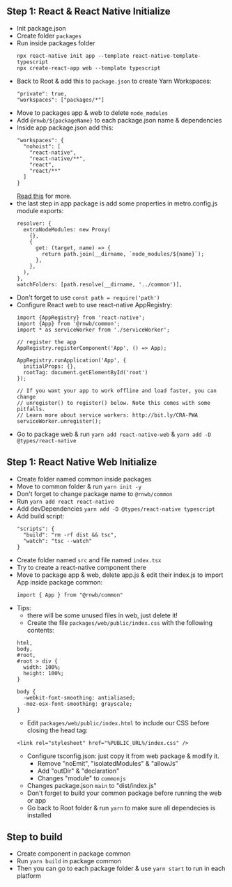 ## Step 1: React & React Native Initialize
- Init package.json
- Create folder `packages`
- Run inside packages folder
  ```
  npx react-native init app --template react-native-template-typescript
  npx create-react-app web --template typescript
  ```
- Back to Root & add this to `package.json` to create Yarn Workspaces:
  ```
  "private": true,
  "workspaces": ["packages/*"]
  ```
- Move to packages app & web to delete `node_modules`
- Add `@rnwb/${packageName}` to each package.json name & dependencies
- Inside app package.json add this:
  ```
  "workspaces": {
    "nohoist": [
      "react-native",
      "react-native/**",
      "react",
      "react/**"
    ]
  }
  ```
  [Read this](https://yarnpkg.com/blog/2018/02/15/nohoist) for more.
- the last step in app package is add some properties in metro.config.js module exports:
  ```
  resolver: {
    extraNodeModules: new Proxy(
      {},
      {
        get: (target, name) => {
          return path.join(__dirname, `node_modules/${name}`);
        },
      },
    ),
  },
  watchFolders: [path.resolve(__dirname, '../common')],
  ```
- Don't forget to use `const path = require('path')`
- Configure React web to use react-native AppRegistry:
  ```
  import {AppRegistry} from 'react-native';
  import {App} from '@rnwb/common';
  import * as serviceWorker from './serviceWorker';

  // register the app
  AppRegistry.registerComponent('App', () => App);

  AppRegistry.runApplication('App', {
    initialProps: {},
    rootTag: document.getElementById('root')
  });

  // If you want your app to work offline and load faster, you can change
  // unregister() to register() below. Note this comes with some pitfalls.
  // Learn more about service workers: http://bit.ly/CRA-PWA
  serviceWorker.unregister();
  ```
- Go to package web & run `yarn add react-native-web` & `yarn add -D @types/react-native`

## Step 1: React Native Web Initialize
- Create folder named common inside packages
- Move to common folder & run `yarn init -y`
- Don't forget to change package name to `@rnwb/common`
- Run `yarn add react react-native`
- Add devDependencies `yarn add -D @types/react-native typescript`
- Add build script:
  ```
  "scripts": {
    "build": "rm -rf dist && tsc",
    "watch": "tsc --watch"
  }
  ```
- Create folder named `src` and file named `index.tsx`
- Try to create a react-native component there
- Move to package app & web, delete app.js & edit their index.js to import App inside package common:
  ```
  import { App } from "@rnwb/common"
  ```
- Tips:
  - there will be some unused files in web, just delete it!
  - Create the file `packages/web/public/index.css` with the following contents:
  ```
  html,
  body,
  #root,
  #root > div {
    width: 100%;
    height: 100%;
  }

  body {
    -webkit-font-smoothing: antialiased;
    -moz-osx-font-smoothing: grayscale;
  }
  ```
  - Edit `packages/web/public/index.html` to include our CSS before closing the head tag:
  ```
  <link rel="stylesheet" href="%PUBLIC_URL%/index.css" />
  ```
  - Configure tsconfig.json: just copy it from web package & modify it.
    - Remove "noEmit", "isolatedModules" & "allowJs"
    - Add "outDir" & "declaration"
    - Changes "module" to `commonjs`
  - Changes package.json `main` to "dist/index.js"
  - Don't forget to build your common package before running the web or app
  - Go back to Root folder & run `yarn` to make sure all dependecies is installed

## Step to build
- Create component in package common
- Run `yarn build` in package common
- Then you can go to each package folder & use `yarn start` to run in each platform